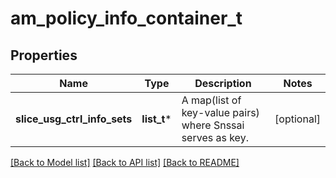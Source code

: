 # am_policy_info_container_t

## Properties
Name | Type | Description | Notes
------------ | ------------- | ------------- | -------------
**slice_usg_ctrl_info_sets** | **list_t*** | A map(list of key-value pairs) where Snssai serves as key. | [optional] 

[[Back to Model list]](../README.md#documentation-for-models) [[Back to API list]](../README.md#documentation-for-api-endpoints) [[Back to README]](../README.md)


